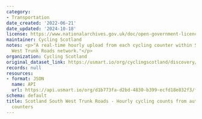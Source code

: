 ```yaml
---
category:
- Transportation
date_created: '2022-06-21'
date_updated: '2024-10-18'
license: https://www.nationalarchives.gov.uk/doc/open-government-licence/version/3/
maintainer: Cycling Scotland
notes: <p>"A real-time hourly upload from each cycling counter within Scotland's South
  West Trunk Roads network."</p>
organization: Cycling Scotland
original_dataset_link: https://usmart.io/org/cyclingscotland/discovery/discovery-view-detail/eff3702a-1369-4647-8a40-926e0bd7076c
records: null
resources:
- format: JSON
  name: API
  url: https://api.usmart.io/org/d1b773fa-d2bd-4830-b399-ecfd18e832f3/fca80b83-4188-48da-bb54-fec0ba07be2b/1/urql
schema: default
title: Scotland South West Trunk Roads - Hourly cycling counts from automatic cycling
  counters
---
```


